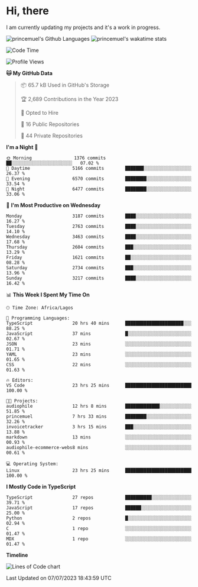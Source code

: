 # Hi, there

I am currently updating my projects and it's a work in progress.

![princemuel's Github Languages](https://github-readme-stats.vercel.app/api/top-langs/?username=princemuel&text_color=586069&layout=compact&hide_border=true&title_color=0366d6&count_private=true&include_all_commits=true&theme=tokyonight&show_icons=true)
![princemuel's wakatime stats](https://github-readme-stats.vercel.app/api/wakatime?username=princemuel&text_color=586069&layout=compact&hide_border=true&title_color=0366d6&count_private=true&include_all_commits=true&theme=tokyonight&show_icons=true)

<!--START_SECTION:waka-->
![Code Time](http://img.shields.io/badge/Code%20Time-2%2C595%20hrs%201%20min-blue)

![Profile Views](http://img.shields.io/badge/Profile%20Views-56-blue)

**🐱 My GitHub Data** 

> 📦 65.7 kB Used in GitHub's Storage 
 > 
> 🏆 2,689 Contributions in the Year 2023
 > 
> 💼 Opted to Hire
 > 
> 📜 16 Public Repositories 
 > 
> 🔑 44 Private Repositories 
 > 
**I'm a Night 🦉** 

```text
🌞 Morning                1376 commits        ██░░░░░░░░░░░░░░░░░░░░░░░   07.02 % 
🌆 Daytime                5166 commits        ███████░░░░░░░░░░░░░░░░░░   26.37 % 
🌃 Evening                6570 commits        ████████░░░░░░░░░░░░░░░░░   33.54 % 
🌙 Night                  6477 commits        ████████░░░░░░░░░░░░░░░░░   33.06 % 
```
📅 **I'm Most Productive on Wednesday** 

```text
Monday                   3187 commits        ████░░░░░░░░░░░░░░░░░░░░░   16.27 % 
Tuesday                  2763 commits        ████░░░░░░░░░░░░░░░░░░░░░   14.10 % 
Wednesday                3463 commits        ████░░░░░░░░░░░░░░░░░░░░░   17.68 % 
Thursday                 2604 commits        ███░░░░░░░░░░░░░░░░░░░░░░   13.29 % 
Friday                   1621 commits        ██░░░░░░░░░░░░░░░░░░░░░░░   08.28 % 
Saturday                 2734 commits        ███░░░░░░░░░░░░░░░░░░░░░░   13.96 % 
Sunday                   3217 commits        ████░░░░░░░░░░░░░░░░░░░░░   16.42 % 
```


📊 **This Week I Spent My Time On** 

```text
🕑︎ Time Zone: Africa/Lagos

💬 Programming Languages: 
TypeScript               20 hrs 40 mins      ██████████████████████░░░   88.25 % 
JavaScript               37 mins             █░░░░░░░░░░░░░░░░░░░░░░░░   02.67 % 
JSON                     23 mins             ░░░░░░░░░░░░░░░░░░░░░░░░░   01.71 % 
YAML                     23 mins             ░░░░░░░░░░░░░░░░░░░░░░░░░   01.65 % 
CSS                      22 mins             ░░░░░░░░░░░░░░░░░░░░░░░░░   01.63 % 

🔥 Editors: 
VS Code                  23 hrs 25 mins      █████████████████████████   100.00 % 

🐱‍💻 Projects: 
audiophile               12 hrs 8 mins       █████████████░░░░░░░░░░░░   51.85 % 
princemuel               7 hrs 33 mins       ████████░░░░░░░░░░░░░░░░░   32.26 % 
invoicetracker           3 hrs 15 mins       ███░░░░░░░░░░░░░░░░░░░░░░   13.88 % 
markdown                 13 mins             ░░░░░░░░░░░░░░░░░░░░░░░░░   00.93 % 
audiophile-ecommerce-webs8 mins              ░░░░░░░░░░░░░░░░░░░░░░░░░   00.61 % 

💻 Operating System: 
Linux                    23 hrs 25 mins      █████████████████████████   100.00 % 
```

**I Mostly Code in TypeScript** 

```text
TypeScript               27 repos            ██████████░░░░░░░░░░░░░░░   39.71 % 
JavaScript               17 repos            ██████░░░░░░░░░░░░░░░░░░░   25.00 % 
Python                   2 repos             █░░░░░░░░░░░░░░░░░░░░░░░░   02.94 % 
C                        1 repo              ░░░░░░░░░░░░░░░░░░░░░░░░░   01.47 % 
MDX                      1 repo              ░░░░░░░░░░░░░░░░░░░░░░░░░   01.47 % 
```



**Timeline**

![Lines of Code chart](https://raw.githubusercontent.com/princemuel/princemuel/main/assets/bar_graph.png)


 Last Updated on 07/07/2023 18:43:59 UTC
<!--END_SECTION:waka-->

